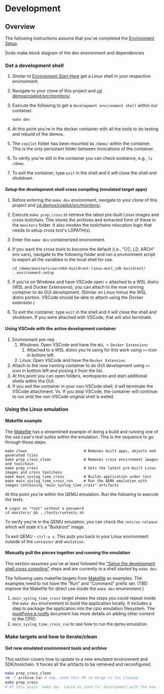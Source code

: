 # Development

## Overview

The following instructions assume that you've completed the [Environment Setup](./EnvSetup.md).

|todo make block diagram of the dev environment and dependencies

### Get a development shell

1) Similar to [Environment Start Here](./EnvSetup.md#start-here) get a Linux shell in your respective environment.
2) Navigate to your clone of this project and [cd demos/copilot/src/monitors/](../copilot/src/monitors/).
3) Execute the following to get a `development environment shell` within our container.

   ```bash
   make dev
   ```
4) At this point you're in the docker container with all the tools to do testing and rebuild of the demos.
5) The `copilot` folder has been mounted as `/demo/` within the container.  This is the only persistant folder between invocations of the container.
6) To verify you're still in the container you can check existance, e.g., `ls /demo`.
7) To exit the container, type `exit` in the shell and it will close the shell and shutdown.

#### Setup the development shell cross compiling (emulated target apps)

1) Before entering the `make dev` environment, navigate to your clone of this project and [cd demos/copilot/src/monitors/](../copilot/src/monitors/).
2) Execute `make prep_cross` to retrieve the latest pre-built Linux images and cross toolchain.  This stores the archives and extracted form of these in the `monitors` folder.  It also invokes the toolchains relocation logic that needs to setup cross tool's LDPATH(s).
3) Enter the `make dev` containerized environment.
4) If you want the cross tools to become the default (i.e., "CC, LD, ARCH" env vars), navigate to the following folder and run a environment script to export all the variables in the local shell for use.

   ```
   cd /demo/monitors/aarch64-buildroot-linux-musl_sdk-buildroot/
   . environment-setup
   ```
5) If you're on Windows and have VSCode open + attached to a WSL distro (WSL and Docker Extensions), you can attach to the now running container to do GUI development.  (Similar on Linux minus the WSL distro portion. VSCode should be able to attach using the Docker extension.)
6) To exit the container, type `exit` in the shell and it will close the shell and shutdown.  If you were attached with VSCode, that will also terminate.

#### Using VSCode with the active development container

1) Environment pre-req
   1) Windows: Open VSCode and have the `WSL + Docker Extensions`
      1) Attached to a WSL distro you're using for this work using `><` icon in bottom left.
   2) Linux: Open VSCode and have the `Docker Extension`.
2) Attach to the now running container to do GUI development using `><` icon in bottom left and picking it from the list.
3) At this point you can open folders, workspaces and start additional shells within the GUI.
4) If you exit the container in your non-VSCode shell, it will terminate the VSCode attachment.  Vs. If you stop VSCode, the container will continue to run until the non-VSCode original shell is exited.

### Using the Linux emulation

#### Makefile example

The [Makefile](../copilot/src/monitors/Makefile) has a streamlined example of doing a build and running one of the use case's test suites within the emulation.  This is the sequence to go through those steps.

```
make clean                          # Removes built apps, objects and generated files
make prep_cross_clean               # Removes cross environment images and toolchain
make prep_cross                     # Gets the latest pre-built Linux images and cross toolchain
make main_syslog_time_cross         # Builds application under test
make main_syslog_time_cross_run     # Run the QEMU emulation with images containing "main_syslog_time_cross" artifacts
```

At this point you're within the QEMU emulation.  Run the following to execute the tests.

```
# Login as "root" without a password
cd monitors/ && ../tests/runtests.sh
```

To verify you're in the QEMU emulation, you can check the `/etc/os-release` which will state it's a "Buildroot" image.

To exit QEMU - `ctrl-a x`.  This puts you back in your Linux environment outside of the `container` and `emulation`.

#### Manually pull the pieces together and running the emulation

This section assumes you've at least followed the ["Setup the development shell cross compiling"](#setup-the-development-shell-cross-compiling-emulated-target-apps) steps and are currently in a shell started by `make dev`.

The following uses makefile targets from [Makefile](../copilot/src/monitors/Makefile) as examples.  The examples need to not have the "Run" and "Command" prefix set.  (TBD improve the Makefile for direct use inside the `make dev` environment.)

1) `main_syslog_time_cross` target shows the steps you could repeat inside the `make dev` environment to build the application locally.  It includes a step to package the application into the cpio emulation filesystem.  The [modifying a rootfs](ModifyRootfsCpio.md) document has more details on adding other content to the CPIO.
2) `main_syslog_time_cross_run` to see how to run the qemu emulation.

### Make targets and how to iterate/clean

#### Get new emulated environment tools and archive

This section covers how to update to a new emulated environment and SDK/toolchain.  It forces all the artifacts to be retrieved and reconfigured.

```bash
make prep_cross_clean
rm -f archive.tar # tmp, need this MR to merge to fix cleanup
make prep_cross
# At this point `make dev` could be used for development with the new toolchain
```
